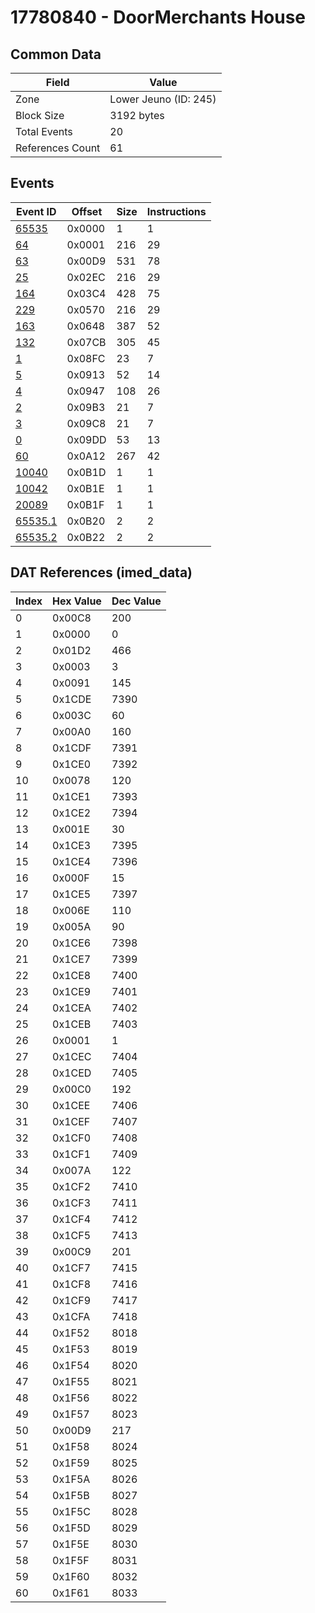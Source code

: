 # 17780840 - DoorMerchants House

## Common Data

| Field            | Value                 |
|------------------|-----------------------|
| Zone             | Lower Jeuno (ID: 245) |
| Block Size       | 3192 bytes            |
| Total Events     | 20                    |
| References Count | 61                    |

## Events

| Event ID                | Offset   |   Size |   Instructions |
|-------------------------|----------|--------|----------------|
| [65535](./65535.md)     | 0x0000   |      1 |              1 |
| [64](./64.md)           | 0x0001   |    216 |             29 |
| [63](./63.md)           | 0x00D9   |    531 |             78 |
| [25](./25.md)           | 0x02EC   |    216 |             29 |
| [164](./164.md)         | 0x03C4   |    428 |             75 |
| [229](./229.md)         | 0x0570   |    216 |             29 |
| [163](./163.md)         | 0x0648   |    387 |             52 |
| [132](./132.md)         | 0x07CB   |    305 |             45 |
| [1](./1.md)             | 0x08FC   |     23 |              7 |
| [5](./5.md)             | 0x0913   |     52 |             14 |
| [4](./4.md)             | 0x0947   |    108 |             26 |
| [2](./2.md)             | 0x09B3   |     21 |              7 |
| [3](./3.md)             | 0x09C8   |     21 |              7 |
| [0](./0.md)             | 0x09DD   |     53 |             13 |
| [60](./60.md)           | 0x0A12   |    267 |             42 |
| [10040](./10040.md)     | 0x0B1D   |      1 |              1 |
| [10042](./10042.md)     | 0x0B1E   |      1 |              1 |
| [20089](./20089.md)     | 0x0B1F   |      1 |              1 |
| [65535.1](./65535.1.md) | 0x0B20   |      2 |              2 |
| [65535.2](./65535.2.md) | 0x0B22   |      2 |              2 |

## DAT References (imed_data)

|   Index | Hex Value   |   Dec Value |
|---------|-------------|-------------|
|       0 | 0x00C8      |         200 |
|       1 | 0x0000      |           0 |
|       2 | 0x01D2      |         466 |
|       3 | 0x0003      |           3 |
|       4 | 0x0091      |         145 |
|       5 | 0x1CDE      |        7390 |
|       6 | 0x003C      |          60 |
|       7 | 0x00A0      |         160 |
|       8 | 0x1CDF      |        7391 |
|       9 | 0x1CE0      |        7392 |
|      10 | 0x0078      |         120 |
|      11 | 0x1CE1      |        7393 |
|      12 | 0x1CE2      |        7394 |
|      13 | 0x001E      |          30 |
|      14 | 0x1CE3      |        7395 |
|      15 | 0x1CE4      |        7396 |
|      16 | 0x000F      |          15 |
|      17 | 0x1CE5      |        7397 |
|      18 | 0x006E      |         110 |
|      19 | 0x005A      |          90 |
|      20 | 0x1CE6      |        7398 |
|      21 | 0x1CE7      |        7399 |
|      22 | 0x1CE8      |        7400 |
|      23 | 0x1CE9      |        7401 |
|      24 | 0x1CEA      |        7402 |
|      25 | 0x1CEB      |        7403 |
|      26 | 0x0001      |           1 |
|      27 | 0x1CEC      |        7404 |
|      28 | 0x1CED      |        7405 |
|      29 | 0x00C0      |         192 |
|      30 | 0x1CEE      |        7406 |
|      31 | 0x1CEF      |        7407 |
|      32 | 0x1CF0      |        7408 |
|      33 | 0x1CF1      |        7409 |
|      34 | 0x007A      |         122 |
|      35 | 0x1CF2      |        7410 |
|      36 | 0x1CF3      |        7411 |
|      37 | 0x1CF4      |        7412 |
|      38 | 0x1CF5      |        7413 |
|      39 | 0x00C9      |         201 |
|      40 | 0x1CF7      |        7415 |
|      41 | 0x1CF8      |        7416 |
|      42 | 0x1CF9      |        7417 |
|      43 | 0x1CFA      |        7418 |
|      44 | 0x1F52      |        8018 |
|      45 | 0x1F53      |        8019 |
|      46 | 0x1F54      |        8020 |
|      47 | 0x1F55      |        8021 |
|      48 | 0x1F56      |        8022 |
|      49 | 0x1F57      |        8023 |
|      50 | 0x00D9      |         217 |
|      51 | 0x1F58      |        8024 |
|      52 | 0x1F59      |        8025 |
|      53 | 0x1F5A      |        8026 |
|      54 | 0x1F5B      |        8027 |
|      55 | 0x1F5C      |        8028 |
|      56 | 0x1F5D      |        8029 |
|      57 | 0x1F5E      |        8030 |
|      58 | 0x1F5F      |        8031 |
|      59 | 0x1F60      |        8032 |
|      60 | 0x1F61      |        8033 |
